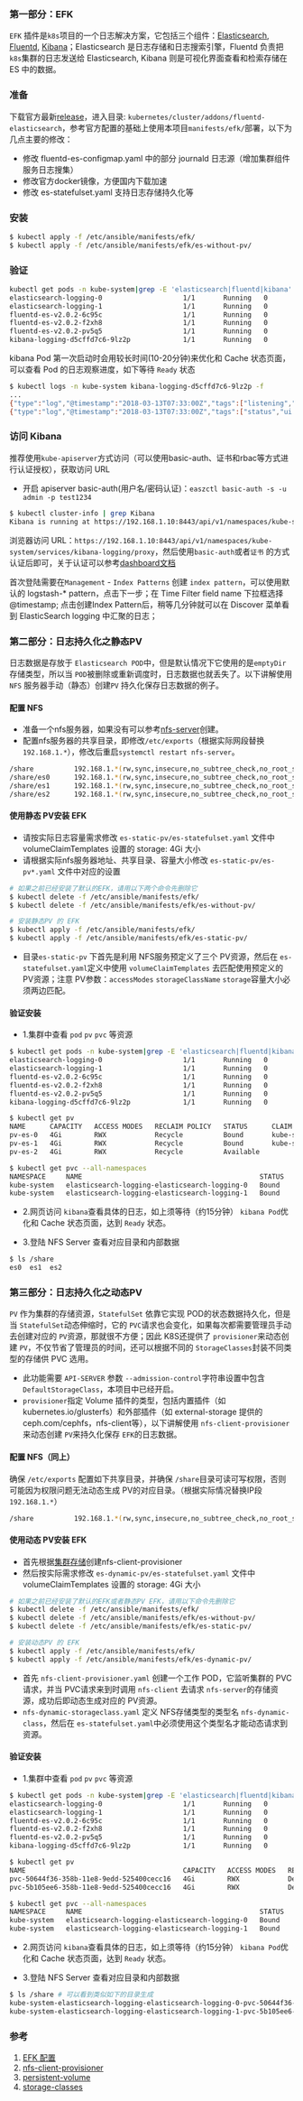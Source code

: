 ### 第一部分：EFK

`EFK` 插件是`k8s`项目的一个日志解决方案，它包括三个组件：[Elasticsearch](), [Fluentd](), [Kibana]()；Elasticsearch 是日志存储和日志搜索引擎，Fluentd 负责把`k8s`集群的日志发送给 Elasticsearch, Kibana 则是可视化界面查看和检索存储在 ES 中的数据。

### 准备 

下载官方最新[release](https://github.com/kubernetes/kubernetes/release)，进入目录: `kubernetes/cluster/addons/fluentd-elasticsearch`，参考官方配置的基础上使用本项目`manifests/efk/`部署，以下为几点主要的修改：

+ 修改 fluentd-es-configmap.yaml 中的部分 journald 日志源（增加集群组件服务日志搜集）
+ 修改官方docker镜像，方便国内下载加速
+ 修改 es-statefulset.yaml 支持日志存储持久化等

### 安装

``` bash
$ kubectl apply -f /etc/ansible/manifests/efk/
$ kubectl apply -f /etc/ansible/manifests/efk/es-without-pv/
```

### 验证

``` bash
kubectl get pods -n kube-system|grep -E 'elasticsearch|fluentd|kibana'
elasticsearch-logging-0                    1/1       Running   0          19h
elasticsearch-logging-1                    1/1       Running   0          19h
fluentd-es-v2.0.2-6c95c                    1/1       Running   0          17h
fluentd-es-v2.0.2-f2xh8                    1/1       Running   0          8h
fluentd-es-v2.0.2-pv5q5                    1/1       Running   0          8h
kibana-logging-d5cffd7c6-9lz2p             1/1       Running   0          1m
```
kibana Pod 第一次启动时会用较长时间(10-20分钟)来优化和 Cache 状态页面，可以查看 Pod 的日志观察进度，如下等待 `Ready` 状态

``` bash
$ kubectl logs -n kube-system kibana-logging-d5cffd7c6-9lz2p -f
...
{"type":"log","@timestamp":"2018-03-13T07:33:00Z","tags":["listening","info"],"pid":1,"message":"Server running at http://0:5601"}
{"type":"log","@timestamp":"2018-03-13T07:33:00Z","tags":["status","ui settings","info"],"pid":1,"state":"green","message":"Status changed from uninitialized to green - Ready","prevState":"uninitialized","prevMsg":"uninitialized"}
```

### 访问 Kibana

推荐使用`kube-apiserver`方式访问（可以使用basic-auth、证书和rbac等方式进行认证授权），获取访问 URL

- 开启 apiserver basic-auth(用户名/密码认证)：`easzctl basic-auth -s -u admin -p test1234`

``` bash
$ kubectl cluster-info | grep Kibana
Kibana is running at https://192.168.1.10:8443/api/v1/namespaces/kube-system/services/kibana-logging/proxy
```
浏览器访问 URL：`https://192.168.1.10:8443/api/v1/namespaces/kube-system/services/kibana-logging/proxy`，然后使用`basic-auth`或者`证书` 的方式认证后即可，关于认证可以参考[dashboard文档](dashboard.md)

首次登陆需要在`Management` - `Index Patterns` 创建 `index pattern`，可以使用默认的 logstash-* pattern，点击下一步；在 Time Filter field name 下拉框选择 @timestamp; 点击创建Index Pattern后，稍等几分钟就可以在 Discover 菜单看到 ElasticSearch logging 中汇聚的日志；

### 第二部分：日志持久化之静态PV
日志数据是存放于 `Elasticsearch POD`中，但是默认情况下它使用的是`emptyDir`存储类型，所以当 `POD`被删除或重新调度时，日志数据也就丢失了。以下讲解使用`NFS` 服务器手动（静态）创建`PV` 持久化保存日志数据的例子。

#### 配置 NFS

+ 准备一个nfs服务器，如果没有可以参考[nfs-server](nfs-server.md)创建。 
+ 配置nfs服务器的共享目录，即修改`/etc/exports`（根据实际网段替换`192.168.1.*`），修改后重启`systemctl restart nfs-server`。

``` bash
/share          192.168.1.*(rw,sync,insecure,no_subtree_check,no_root_squash)
/share/es0      192.168.1.*(rw,sync,insecure,no_subtree_check,no_root_squash)
/share/es1      192.168.1.*(rw,sync,insecure,no_subtree_check,no_root_squash)
/share/es2      192.168.1.*(rw,sync,insecure,no_subtree_check,no_root_squash)
```

#### 使用静态 PV安装 EFK

- 请按实际日志容量需求修改 `es-static-pv/es-statefulset.yaml` 文件中 volumeClaimTemplates 设置的 storage: 4Gi 大小
- 请根据实际nfs服务器地址、共享目录、容量大小修改 `es-static-pv/es-pv*.yaml` 文件中对应的设置

``` bash
# 如果之前已经安装了默认的EFK，请用以下两个命令先删除它
$ kubectl delete -f /etc/ansible/manifests/efk/
$ kubectl delete -f /etc/ansible/manifests/efk/es-without-pv/

# 安装静态PV 的 EFK
$ kubectl apply -f /etc/ansible/manifests/efk/
$ kubectl apply -f /etc/ansible/manifests/efk/es-static-pv/
```
+ 目录`es-static-pv` 下首先是利用 NFS服务预定义了三个 PV资源，然后在 `es-statefulset.yaml`定义中使用 `volumeClaimTemplates` 去匹配使用预定义的 PV资源；注意 PV参数：`accessModes` `storageClassName` `storage`容量大小必须两边匹配。 

#### 验证安装

+ 1.集群中查看 `pod` `pv` `pvc` 等资源

``` bash
$ kubectl get pods -n kube-system|grep -E 'elasticsearch|fluentd|kibana'
elasticsearch-logging-0                    1/1       Running   0          10m
elasticsearch-logging-1                    1/1       Running   0          10m
fluentd-es-v2.0.2-6c95c                    1/1       Running   0          10m
fluentd-es-v2.0.2-f2xh8                    1/1       Running   0          10m
fluentd-es-v2.0.2-pv5q5                    1/1       Running   0          10m
kibana-logging-d5cffd7c6-9lz2p             1/1       Running   0          10m

$ kubectl get pv
NAME      CAPACITY   ACCESS MODES   RECLAIM POLICY   STATUS      CLAIM                                                       STORAGECLASS       REASON    AGE
pv-es-0   4Gi        RWX            Recycle          Bound       kube-system/elasticsearch-logging-elasticsearch-logging-0   es-storage-class             1m
pv-es-1   4Gi        RWX            Recycle          Bound       kube-system/elasticsearch-logging-elasticsearch-logging-1   es-storage-class             1m
pv-es-2   4Gi        RWX            Recycle          Available                                                               es-storage-class             1m

$ kubectl get pvc --all-namespaces
NAMESPACE     NAME                                            STATUS    VOLUME    CAPACITY   ACCESS MODES   STORAGECLASS       AGE
kube-system   elasticsearch-logging-elasticsearch-logging-0   Bound     pv-es-0   4Gi        RWX            es-storage-class   2m
kube-system   elasticsearch-logging-elasticsearch-logging-1   Bound     pv-es-1   4Gi        RWX            es-storage-class   1m
```

+ 2.网页访问 `kibana`查看具体的日志，如上须等待（约15分钟） `kibana Pod`优化和 Cache 状态页面，达到 `Ready` 状态。

+ 3.登陆 NFS Server 查看对应目录和内部数据

``` bash
$ ls /share
es0  es1  es2
```

### 第三部分：日志持久化之动态PV
`PV` 作为集群的存储资源，`StatefulSet` 依靠它实现 POD的状态数据持久化，但是当 `StatefulSet`动态伸缩时，它的 `PVC`请求也会变化，如果每次都需要管理员手动去创建对应的 `PV`资源，那就很不方便；因此 K8S还提供了 `provisioner`来动态创建 `PV`，不仅节省了管理员的时间，还可以根据不同的 `StorageClasses`封装不同类型的存储供 PVC 选用。

+ 此功能需要 `API-SERVER` 参数 `--admission-control`字符串设置中包含 `DefaultStorageClass`，本项目中已经开启。
+ `provisioner`指定 Volume 插件的类型，包括内置插件（如 kubernetes.io/glusterfs）和外部插件（如 external-storage 提供的 ceph.com/cephfs，nfs-client等），以下讲解使用 `nfs-client-provisioner`来动态创建 `PV`来持久化保存 `EFK`的日志数据。

#### 配置 NFS（同上）

确保 `/etc/exports` 配置如下共享目录，并确保 `/share`目录可读可写权限，否则可能因为权限问题无法动态生成 PV的对应目录。（根据实际情况替换IP段`192.168.1.*`）
``` bash
/share          192.168.1.*(rw,sync,insecure,no_subtree_check,no_root_squash)
```

#### 使用动态 PV安装 EFK

- 首先根据[集群存储](../setup/08-cluster-storage.md)创建nfs-client-provisioner
- 然后按实际需求修改 `es-dynamic-pv/es-statefulset.yaml` 文件中 volumeClaimTemplates 设置的 storage: 4Gi 大小   

``` bash
# 如果之前已经安装了默认的EFK或者静态PV EFK，请用以下命令先删除它
$ kubectl delete -f /etc/ansible/manifests/efk/
$ kubectl delete -f /etc/ansible/manifests/efk/es-without-pv/
$ kubectl delete -f /etc/ansible/manifests/efk/es-static-pv/

# 安装动态PV 的 EFK
$ kubectl apply -f /etc/ansible/manifests/efk/
$ kubectl apply -f /etc/ansible/manifests/efk/es-dynamic-pv/
```
+ 首先 `nfs-client-provisioner.yaml` 创建一个工作 POD，它监听集群的 PVC请求，并当 PVC请求来到时调用 `nfs-client` 去请求 `nfs-server`的存储资源，成功后即动态生成对应的 PV资源。
+ `nfs-dynamic-storageclass.yaml` 定义 NFS存储类型的类型名 `nfs-dynamic-class`，然后在 `es-statefulset.yaml`中必须使用这个类型名才能动态请求到资源。

#### 验证安装

+ 1.集群中查看 `pod` `pv` `pvc` 等资源

``` bash
$ kubectl get pods -n kube-system|grep -E 'elasticsearch|fluentd|kibana'
elasticsearch-logging-0                    1/1       Running   0          10m
elasticsearch-logging-1                    1/1       Running   0          10m
fluentd-es-v2.0.2-6c95c                    1/1       Running   0          10m
fluentd-es-v2.0.2-f2xh8                    1/1       Running   0          10m
fluentd-es-v2.0.2-pv5q5                    1/1       Running   0          10m
kibana-logging-d5cffd7c6-9lz2p             1/1       Running   0          10m

$ kubectl get pv
NAME                                       CAPACITY   ACCESS MODES   RECLAIM POLICY   STATUS    CLAIM                                                       STORAGECLASS        REASON    AGE
pvc-50644f36-358b-11e8-9edd-525400cecc16   4Gi        RWX            Delete           Bound     kube-system/elasticsearch-logging-elasticsearch-logging-0   nfs-dynamic-class             10m
pvc-5b105ee6-358b-11e8-9edd-525400cecc16   4Gi        RWX            Delete           Bound     kube-system/elasticsearch-logging-elasticsearch-logging-1   nfs-dynamic-class             10m

$ kubectl get pvc --all-namespaces
NAMESPACE     NAME                                            STATUS    VOLUME                                     CAPACITY   ACCESS MODES   STORAGECLASS        AGE
kube-system   elasticsearch-logging-elasticsearch-logging-0   Bound     pvc-50644f36-358b-11e8-9edd-525400cecc16   4Gi        RWX            nfs-dynamic-class   10m
kube-system   elasticsearch-logging-elasticsearch-logging-1   Bound     pvc-5b105ee6-358b-11e8-9edd-525400cecc16   4Gi        RWX            nfs-dynamic-class   10m
```

+ 2.网页访问 `kibana`查看具体的日志，如上须等待（约15分钟） `kibana Pod`优化和 Cache 状态页面，达到 `Ready` 状态。

+ 3.登陆 NFS Server 查看对应目录和内部数据

``` bash
$ ls /share # 可以看到类似如下的目录生成
kube-system-elasticsearch-logging-elasticsearch-logging-0-pvc-50644f36-358b-11e8-9edd-525400cecc16
kube-system-elasticsearch-logging-elasticsearch-logging-1-pvc-5b105ee6-358b-11e8-9edd-525400cecc16
```

### 参考

1. [EFK 配置](https://github.com/kubernetes/kubernetes/tree/master/cluster/addons/fluentd-elasticsearch)
1. [nfs-client-provisioner](https://github.com/kubernetes-incubator/external-storage/tree/master/nfs-client)
1. [persistent-volume](https://kubernetes.io/docs/concepts/storage/persistent-volumes/#persistentvolumeclaims)
1. [storage-classes](https://kubernetes.io/docs/concepts/storage/storage-classes/)


